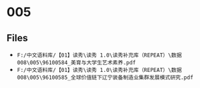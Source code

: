 # 005

## Files

- `F:/中文语料库/【01】读秀\读秀 1.0\读秀补充库（REPEAT）\数据008\005\96100584_美育与大学生艺术素养.pdf`
- `F:/中文语料库/【01】读秀\读秀 1.0\读秀补充库（REPEAT）\数据008\005\96100585_全球价值链下辽宁装备制造业集群发展模式研究.pdf`
